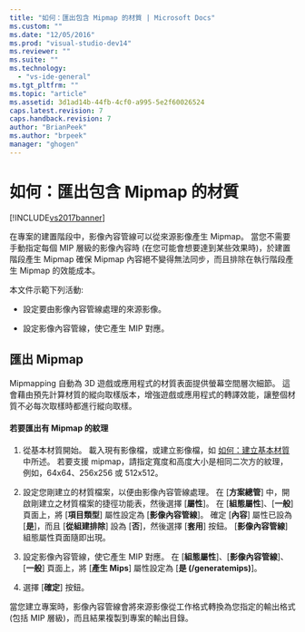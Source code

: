 ```yaml
---
title: "如何：匯出包含 Mipmap 的材質 | Microsoft Docs"
ms.custom: ""
ms.date: "12/05/2016"
ms.prod: "visual-studio-dev14"
ms.reviewer: ""
ms.suite: ""
ms.technology: 
  - "vs-ide-general"
ms.tgt_pltfrm: ""
ms.topic: "article"
ms.assetid: 3d1ad14b-44fb-4cf0-a995-5e2f60026524
caps.latest.revision: 7
caps.handback.revision: 7
author: "BrianPeek"
ms.author: "brpeek"
manager: "ghogen"
---
```

# 如何：匯出包含 Mipmap 的材質
[!INCLUDE[vs2017banner](../code-quality/includes/vs2017banner.md)]

在專案的建置階段中，影像內容管線可以從來源影像產生 Mipmap。  當您不需要手動指定每個 MIP 層級的影像內容時 \(在您可能會想要達到某些效果時\)，於建置階段產生 Mipmap 確保 Mipmap 內容絕不變得無法同步，而且排除在執行階段產生 Mipmap 的效能成本。  
  
 本文件示範下列活動:  
  
-   設定要由影像內容管線處理的來源影像。  
  
-   設定影像內容管線，使它產生 MIP 對應。  
  
## 匯出 Mipmap  
 Mipmapping 自動為 3D 遊戲或應用程式的材質表面提供螢幕空間層次細節。  這會藉由預先計算材質的縱向取樣版本，增強遊戲或應用程式的轉譯效能，讓整個材質不必每次取樣時都進行縱向取樣。  
  
#### 若要匯出有 Mipmap 的紋理  
  
1.  從基本材質開始。  載入現有影像檔，或建立影像檔，如 [如何：建立基本材質](../Topic/How%20to:%20Create%20a%20Basic%20Texture.md)中所述。  若要支援 mipmap，請指定寬度和高度大小是相同二次方的紋理，例如，64x64、256x256 或 512x512。  
  
2.  設定您剛建立的材質檔案，以便由影像內容管線處理。  在 \[**方案總管**\] 中，開啟剛建立之材質檔案的捷徑功能表，然後選擇 \[**屬性**\]。  在 \[**組態屬性**\]、\[**一般**\] 頁面上，將 \[**項目類型**\] 屬性設定為 \[**影像內容管線**\]。  確定 \[**內容**\] 屬性已設為 \[**是**\]，而且 \[**從組建排除**\] 設為 \[**否**\]，然後選擇 \[**套用**\] 按鈕。  \[**影像內容管線**\] 組態屬性頁面隨即出現。  
  
3.  設定影像內容管線，使它產生 MIP 對應。  在 \[**組態屬性**\]、\[**影像內容管線**\]、\[**一般**\] 頁面上，將 \[**產生 Mips**\] 屬性設定為 \[**是 \(\/generatemips\)**\]。  
  
4.  選擇 \[**確定**\] 按鈕。  
  
 當您建立專案時，影像內容管線會將來源影像從工作格式轉換為您指定的輸出格式 \(包括 MIP 層級\)，而且結果複製到專案的輸出目錄。
